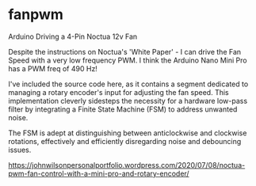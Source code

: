 # fanpwm
Arduino Driving a 4-Pin Noctua 12v Fan

Despite the instructions on Noctua's 'White Paper' - I can drive the Fan Speed with a very low frequency PWM. I think the Arduino Nano Mini Pro has a PWM freq of 490 Hz!

I've included the source code here, as it contains a segment dedicated to managing a rotary encoder's input for adjusting the fan speed. This implementation cleverly sidesteps the necessity for a hardware low-pass filter by integrating a Finite State Machine (FSM) to address unwanted noise.

The FSM is adept at distinguishing between anticlockwise and clockwise rotations, effectively and efficiently disregarding noise and debouncing issues.

https://johnwilsonpersonalportfolio.wordpress.com/2020/07/08/noctua-pwm-fan-control-with-a-mini-pro-and-rotary-encoder/
